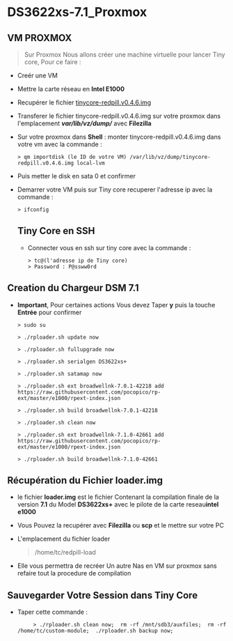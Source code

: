 # DS3622xs-7.1_Proxmox

## VM PROXMOX 
>  Sur Proxmox Nous allons créer une machine virtuelle pour lancer Tiny core, Pour ce faire : 
- Creér une VM
- Mettre la carte réseau en **Intel E1000**
- Recupérer le fichier  [tinycore-redpill.v0.4.6.img](https://github.com/pocopico/tinycore-redpill/blob/main/tinycore-redpill.v0.4.6.img.gz?raw=true)
- Transferer le fichier tinycore-redpill.v0.4.6.img  sur votre proxmox dans l'emplacement ***var/lib/vz/dump/*** avec **Filezilla**
- Sur votre proxmox dans **Shell** : monter tinycore-redpill.v0.4.6.img dans votre vm avec la commande : 

      > qm importdisk (le ID de votre VM) /var/lib/vz/dump/tinycore-redpill.v0.4.6.img local-lvm
- Puis metter le disk  en sata 0 et confirmer 
- Demarrer  votre VM puis sur Tiny core recuperer l'adresse ip avec la commande :

      > ifconfig
  ## Tiny Core en SSH
  - Connecter vous en ssh sur tiny core avec la commande :
  
        > tc@(l'adresse ip de Tiny core)
        > Password : P@ssww0rd
        
 ## Creation du Chargeur DSM 7.1
 
  - **Important**, Pour certaines actions Vous devez Taper **y** puis la touche **Entrée** pour confirmer 
  
        > sudo su
        
        > ./rploader.sh update now
       
        > ./rploader.sh fullupgrade now

        > ./rploader.sh serialgen DS3622xs+
        
        > ./rploader.sh satamap now
        
        > ./rploader.sh ext broadwellnk-7.0.1-42218 add https://raw.githubusercontent.com/pocopico/rp-ext/master/e1000/rpext-index.json
        
        > ./rploader.sh build broadwellnk-7.0.1-42218

        > ./rploader.sh clean now
        
        > ./rploader.sh ext broadwellnk-7.1.0-42661 add https://raw.githubusercontent.com/pocopico/rp-ext/master/e1000/rpext-index.json

        > ./rploader.sh build broadwellnk-7.1.0-42661
   
  ## Récupération du Fichier loader.img
  - le fichier **loader.img** est le fichier Contenant la compilation finale de la version **7.1** du Model **DS3622xs+** avec le pilote de la carte reseau**intel e1000**
  - Vous Pouvez la recupérer avec **Filezilla** ou **scp** et le mettre sur votre PC
  - L'emplacement du fichier loader
  
      > /home/tc/redpill-load
      
  - Elle vous permettra de recréer Un autre  Nas en VM sur proxmox sans refaire tout la procedure de compilation
  
  ## Sauvegarder Votre Session dans Tiny Core 
  
  - Taper cette commande :
  
 
             > ./rploader.sh clean now;  rm -rf /mnt/sdb3/auxfiles;  rm -rf /home/tc/custom-module;  ./rploader.sh backup now;
